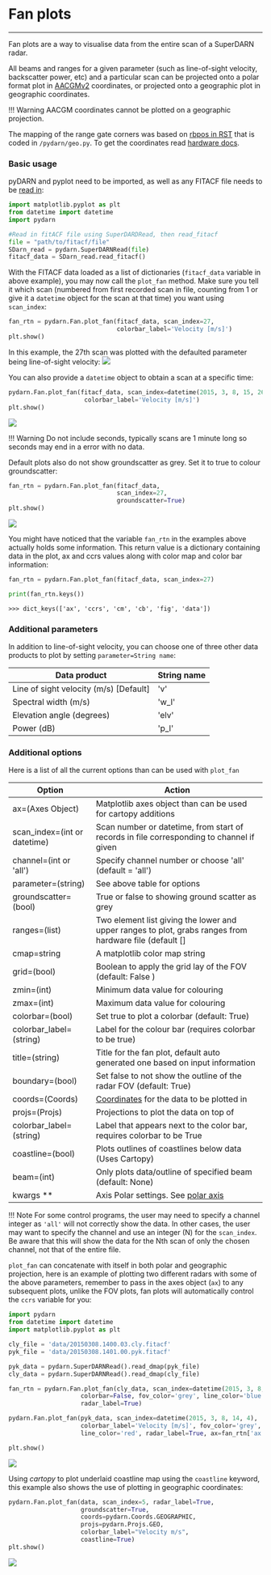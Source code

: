 <!--Copyright (C) SuperDARN Canada, University of Saskatchewan 
Author(s): Daniel Billet 
Modifications:
20210922: CJM - included info on new channel option
20220912: CJM - Updated for new changes

Disclaimer:
pyDARN is under the LGPL v3 license found in the root directory LICENSE.md 
Everyone is permitted to copy and distribute verbatim copies of this license 
document, but changing it is not allowed.

This version of the GNU Lesser General Public License incorporates the terms
and conditions of version 3 of the GNU General Public License, supplemented by
the additional permissions listed below.
-->

# Fan plots
---

Fan plots are a way to visualise data from the entire scan of a SuperDARN radar. 

All beams and ranges for a given parameter (such as line-of-sight velocity, backscatter power, etc) and a particular scan can be projected onto a polar format plot in [AACGMv2](http://superdarn.thayer.dartmouth.edu/aacgm.html) coordinates, or projected onto a geographic plot in geographic coordinates.

!!! Warning 
    AACGM coordinates cannot be plotted on a geographic projection.

The mapping of the range gate corners was based on [rbpos in RST](https://github.com/SuperDARN/rst/blob/0aa1fffed4cc48c1eb6372dfc9effa688af95624/codebase/superdarn/src.idl/lib/legacy.1.6/rbposlib.pro) that is coded in `/pydarn/geo.py`. To get the coordinates read [hardware docs](hardware.md).

### Basic usage
pyDARN and pyplot need to be imported, as well as any FITACF file needs to be [read in](https://pydarn.readthedocs.io/en/latest/user/SDarnRead/):

```python
import matplotlib.pyplot as plt
from datetime import datetime
import pydarn

#Read in fitACF file using SuperDARDRead, then read_fitacf
file = "path/to/fitacf/file"
SDarn_read = pydarn.SuperDARNRead(file)
fitacf_data = SDarn_read.read_fitacf()

```
With the FITACF data loaded as a list of dictionaries (`fitacf_data` variable in above example), you may now call the `plot_fan` method. Make sure you tell it which scan (numbered from first recorded scan in file, counting from 1 or give it a `datetime` object for the scan at that time) you want using `scan_index`:
```python
fan_rtn = pydarn.Fan.plot_fan(fitacf_data, scan_index=27, 
                              colorbar_label='Velocity [m/s]')
plt.show()
```
In this example, the 27th scan was plotted with the defaulted parameter being line-of-sight velocity:
![](../imgs/fan_1.png)

You can also provide a `datetime` object to obtain a scan at a specific time: 
```python
pydarn.Fan.plot_fan(fitacf_data, scan_index=datetime(2015, 3, 8, 15, 26),
                     colorbar_label='Velocity [m/s]')
plt.show()
```

![](../imgs/fan_1.b.png)

!!! Warning
    Do not include seconds, typically scans are 1 minute long so seconds may end in a error with no data. 

Default plots also do not show groundscatter as grey. Set it to true to colour groundscatter:

```python
fan_rtn = pydarn.Fan.plot_fan(fitacf_data,
                              scan_index=27,
                              groundscatter=True)
plt.show()

```
![](../imgs/fan_2.png)

You might have noticed that the variable `fan_rtn` in the examples above actually holds some information. This return value is a dictionary containing data in the plot, ax and ccrs values along with color map and color bar information:
```python
fan_rtn = pydarn.Fan.plot_fan(fitacf_data, scan_index=27)

print(fan_rtn.keys())
```
```
>>> dict_keys(['ax', 'ccrs', 'cm', 'cb', 'fig', 'data'])
```

### Additional parameters

In addition to line-of-sight velocity, you can choose one of three other data products to plot by setting `parameter=String name`:

| Data product                          | String name |
|---------------------------------------|-------------|
| Line of sight velocity (m/s) [Default]| 'v'         |
| Spectral width (m/s)                  | 'w_l'       |
| Elevation angle (degrees)             | 'elv'       |
| Power (dB)                            | 'p_l'       |

### Additional options

Here is a list of all the current options than can be used with `plot_fan`

| Option                        | Action                                                                                                  |
| ----------------------------- | ------------------------------------------------------------------------------------------------------- |
| ax=(Axes Object)              | Matplotlib axes object than can be used for cartopy additions                                           |
| scan_index=(int or  datetime) | Scan number or datetime, from start of records in file corresponding to channel if given                |
| channel=(int or 'all')        | Specify channel number or choose 'all' (default = 'all')                                                |
| parameter=(string)            | See above table for options                                                                             |
| groundscatter=(bool)          | True or false to showing ground scatter as grey                                                         |
| ranges=(list)                 | Two element list giving the lower and upper ranges to plot, grabs ranges from hardware file (default [] |
| cmap=string                   | A matplotlib color map string                                                                           |
| grid=(bool)                   | Boolean to apply the grid lay of the FOV (default: False )                                              |
| zmin=(int)                    | Minimum data value for colouring                                                                        |
| zmax=(int)                    | Maximum data value for colouring                                                                        |
| colorbar=(bool)               | Set true to plot a colorbar (default: True)                                                             |
| colorbar_label=(string)       | Label for the colour bar (requires colorbar to be true)                                                 |
| title=(string)                | Title for the fan plot, default auto generated one based on input information                           |
| boundary=(bool)               | Set false to not show the outline of the radar FOV (default: True)                                      |
| coords=(Coords)               | [Coordinates](coordinates.md) for the data to be plotted in                                             |
| projs=(Projs)                 | Projections to plot the data on top of                                                                  |
| colorbar_label=(string)       | Label that appears next to the color bar, requires colorbar to be True                                  |
| coastline=(bool)              | Plots outlines of coastlines below data (Uses Cartopy)                                                  |
| beam=(int)                    | Only plots data/outline of specified beam (default: None)                                               |
| kwargs **                     | Axis Polar settings. See [polar axis](axis.md)                                                          |


!!! Note
    For some control programs, the user may need to specify a channel integer as `'all'` will not correctly show the data.
    In other cases, the user may want to specify the channel and use an integer (N) for the `scan_index`. Be aware that this will show the
    data for the Nth scan of only the chosen channel, not that of the entire file. 

`plot_fan` can concatenate with itself in both polar and geographic projection, here is an example of plotting two different radars with some of the above parameters, remember to pass in the axes object (`ax`) to any subsequent plots, unlike the FOV plots, fan plots will automatically control the `ccrs` variable for you:

```python
import pydarn
from datetime import datetime
import matplotlib.pyplot as plt 

cly_file = 'data/20150308.1400.03.cly.fitacf'
pyk_file = 'data/20150308.1401.00.pyk.fitacf'

pyk_data = pydarn.SuperDARNRead().read_dmap(pyk_file)
cly_data = pydarn.SuperDARNRead().read_dmap(cly_file)

fan_rtn = pydarn.Fan.plot_fan(cly_data, scan_index=datetime(2015, 3, 8, 14, 4),
                    colorbar=False, fov_color='grey', line_color='blue',
                    radar_label=True)

pydarn.Fan.plot_fan(pyk_data, scan_index=datetime(2015, 3, 8, 14, 4), 
                    colorbar_label='Velocity [m/s]', fov_color='grey',
                    line_color='red', radar_label=True, ax=fan_rtn['ax'])

plt.show()
```

![](../imgs/fan_3.png)

Using *cartopy* to plot underlaid coastline map using the `coastline` keyword, this example also shows the use of plotting in geographic coordinates:

```python
pydarn.Fan.plot_fan(data, scan_index=5, radar_label=True,
                    groundscatter=True,
                    coords=pydarn.Coords.GEOGRAPHIC,
                    projs=pydarn.Projs.GEO,
                    colorbar_label="Velocity m/s",
                    coastline=True)
plt.show()
``` 

![](../imgs/fan_4.png)
